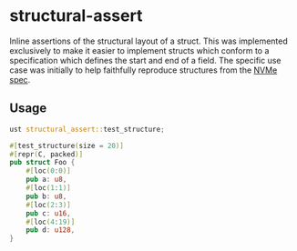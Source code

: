 # structural-assert

Inline assertions of the structural layout of a struct. This was implemented
exclusively to make it easier to implement structs which conform to a
specification which defines the start and end of a field. The specific use
case was initially to help faithfully reproduce structures from the [NVMe
spec](https://nvmexpress.org/specifications/).

## Usage

``` rust
ust structural_assert::test_structure;

#[test_structure(size = 20)]
#[repr(C, packed)]
pub struct Foo {
    #[loc(0:0)]
    pub a: u8,
    #[loc(1:1)]
    pub b: u8,
    #[loc(2:3)]
    pub c: u16,
    #[loc(4:19)]
    pub d: u128,
}
```
